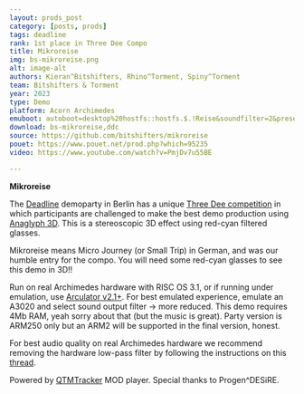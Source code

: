 ```yaml
---
layout: prods_post
category: [posts, prods]
tags: deadline
rank: 1st place in Three Dee Compo
title: Mikroreise
img: bs-mikroreise.png
alt: image-alt
authors: Kieran^Bitshifters, Rhino^Torment, Spiny^Torment
team: Bitshifters & Torment
year: 2023
type: Demo
platform: Acorn Archimedes
emuboot: autoboot=desktop%20hostfs::hostfs.$.!Reise&soundfilter=2&preset=a3020
download: bs-mikroreise,ddc
source: https://github.com/bitshifters/mikroreise
pouet: https://www.pouet.net/prod.php?which=95235
video: https://www.youtube.com/watch?v=PmjDv7u55BE

---
```


**Mikroreise**

The [Deadline](https://deadline.untergrund.net/) demoparty in Berlin has a unique [Three Dee competition](https://deadline.untergrund.net/2023/compos/) in which participants are challenged to make the best demo production using [Anaglyph 3D](https://en.wikipedia.org/wiki/Anaglyph_3D). This is a stereoscopic 3D effect using red-cyan filtered glasses.

Mikroreise means Micro Journey (or Small Trip) in German, and was our humble entry for the compo. You will need some red-cyan glasses to see this demo in 3D!!

Run on real Archimedes hardware with RISC OS 3.1, or if running under emulation, use [Arculator v2.1+](http://b-em.bbcmicro.com/arculator/). For best emulated experience, emulate an A3020 and select sound output filter -> more reduced. This demo requires 4Mb RAM, yeah sorry about that (but the music is great). Party version is ARM250 only but an ARM2 will be supported in the final version, honest.

For best audio quality on real Archimedes hardware we recommend removing the hardware low-pass filter by following the instructions on this [thread](https://stardot.org.uk/forums/viewtopic.php?f=16&t=13630).

Powered by [QTMTracker](http://www.pi-star.co.uk/qtm/) MOD player. Special thanks to Progen^DESiRE.
